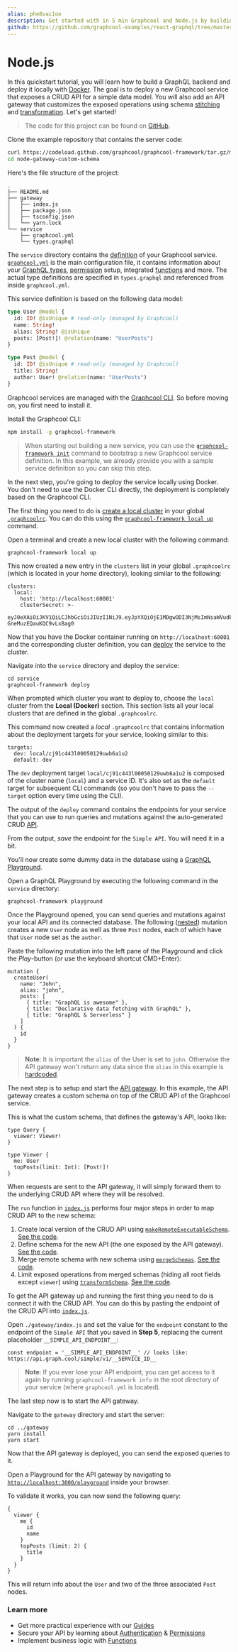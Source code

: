 ```yaml
---
alias: phe8vai1oo
description: Get started with in 5 min Graphcool and Node.js by building a GraphQL backend and deploying it with Docker
github: https://github.com/graphcool-examples/react-graphql/tree/master/quickstart-with-apollo
---
```


# Node.js

In this quickstart tutorial, you will learn how to build a GraphQL backend and deploy it locally with [Docker](https://docker.com/). The goal is to deploy a new Graphcool service that exposes a CRUD API for a simple data model. You will also add an API gateway that customizes the exposed operations using schema [stitching](http://dev.apollodata.com/tools/graphql-tools/schema-stitching.html) and [transformation](https://github.com/graphcool/graphql-transform-schema). Let's get started!

> The code for this project can be found on [GitHub](https://github.com/graphcool/graphcool-framework/tree/master/examples/node-gateway-custom-schema). 


<Instruction>

Clone the example repository that contains the server code:

```sh
curl https://codeload.github.com/graphcool/graphcool-framework/tar.gz/master | tar -xz --strip=2 framework-master/examples/node-gateway-custom-schema
cd node-gateway-custom-schema
```

</Instruction>

Here's the file structure of the project:

```(nocopy)
.
├── README.md
├── gateway
│   ├── index.js
│   ├── package.json
│   ├── tsconfig.json
│   └── yarn.lock
└── service
    ├── graphcool.yml
    └── types.graphql
```

The `service` directory contains the [definition](!alias-opheidaix3) of your Graphcool service. [`graphcool.yml`](!alias-foatho8aip) is the main configuration file, it contains information about your [GraphQL types](!alias-eiroozae8u), [permission](!alias-iegoo0heez) setup, integrated [functions](!alias-aiw4aimie9) and more. The actual type definitions are specified in `types.graphql` and referenced from inside `graphcool.yml`.

This service definition is based on the following data model:

```graphql
type User @model {
  id: ID! @isUnique # read-only (managed by Graphcool)
  name: String!
  alias: String! @isUnique
  posts: [Post!]! @relation(name: "UserPosts")
}

type Post @model {
  id: ID! @isUnique # read-only (managed by Graphcool)
  title: String!
  author: User! @relation(name: "UserPosts")
}
```

Graphcool services are managed with the [Graphcool CLI](!alias-zboghez5go). So before moving on, you first need to install it.

<Instruction>

Install the Graphcool CLI:

```sh
npm install -g graphcool-framework
```

</Instruction>

> When starting out building a new service, you can use the [`graphcool-framework init`](!alias-aiteerae6l#graphcool-init) command to bootstrap a new Graphcool service definition. In this example, we already provide you with a sample service definition so you can skip this step.

In the next step, you're going to deploy the service locally using Docker. You don't need to use the Docker CLI directly, the deployment is completely based on the Graphcool CLI.

The first thing you need to do is [create a local cluster](!alias-ohs4asd0pe#create-a-local-cluster) in your global [`.graphcoolrc`](!alias-zoug8seen4). You can do this using the [`graphcool-framework local up`](!alias-aiteerae6l#graphcool-local-up) command.

<Instruction>

Open a terminal and create a new local cluster with the following command:

```bash(path="")
graphcool-framework local up
```

</Instruction>

This now created a new entry in the `clusters` list in your global `.graphcoolrc` (which is located in your _home_ directory), looking similar to the following:

```yml(nocopy)
clusters:
  local:
    host: 'http://localhost:60001'
    clusterSecret: >-
      eyJ0eXAiOiJKV1QiLCJhbGciOiJIUzI1NiJ9.eyJpYXQiOjE1MDgwODI3NjMsImNsaWVudElkIjoiY2o4bmJ5bjE3MDAvMDAxNzdmNHZzN3FxNCJ9.sOyzwJplYF2x9YHXGVtnd-GneMuzEQauKQC9vLxBag0
```

Now that you have the Docker container running on `http://localhost:60001` and the corresponding cluster definition, you can [deploy](!alias-aiteerae6l#graphcool-deploy) the service to the cluster. 

<Instruction>

Navigate into the `service` directory and deploy the service:

```bash(path="")
cd service
graphcool-framework deploy
```

When prompted which cluster you want to deploy to, choose the `local` cluster from the **Local (Docker)** section. This section lists all your local clusters that are defined in the global `.graphcoolrc`.

</Instruction>

This command now created a _local_ `.graphcoolrc` that contains information about the deployment targets for your service, looking similar to this:

```(nocopy)
targets:
  dev: local/cj91c443l00050129uwb6a1u2
  default: dev
```

The `dev` deployment target `local/cj91c443l00050129uwb6a1u2` is composed of the cluster name (`local`) and a service ID. It's also set as the `default` target for subsequent CLI commands (so you don't have to pass the `--target` option every time using the CLI).

The output of the `deploy` command contains the endpoints for your service that you can use to run queries and mutations against the auto-generated CRUD [API](!alias-abogasd0go).

<Instruction>

From the output, _save_ the endpoint for the `Simple API`. You will need it in a bit.

</Instruction>

You'll now create some dummy data in the database using a [GraphQL Playground](https://github.com/graphcool/graphql-playground).

<Instruction>

Open a GraphQL Playground by executing the following command in the `service` directory:

```bash(path="service")
graphcool-framework playground
```

</Instruction>

Once the Playground opened, you can send queries and mutations against your local API and its connected database. The following ([nested](!alias-ol0yuoz6go#nested-mutations)) mutation creates a new `User` node as well as three `Post` nodes, each of which have that `User` node set as the `author`.

<Instruction>

Paste the following mutation into the left pane of the Playground and click the _Play_-button (or use the keyboard shortcut CMD+Enter):

```grahpql
mutation {
  createUser(
    name: "John", 
    alias: "john", 
    posts: [
      { title: "GraphQL is awesome" }, 
      { title: "Declarative data fetching with GraphQL" },
      { title: "GraphQL & Serverless" }
    ]
  ) {
    id
  }
}
```

</Instruction>

> **Note**: It is important the `alias` of the User is set to `john`. Otherwise the API gateway won't return any data since the `alias` in this example is [hardcoded](https://github.com/graphcool/graphcool-framework/blob/master/examples/node-gateway-custom-schema/gateway/index.js#L46).

The next step is to setup and start the [API gateway](!alias-ucoohic9zu). In this example, the API gateway creates a custom schema on top of the CRUD API of the Graphcool service. 

This is what the custom schema, that defines the gateway's API, looks like:

```graphql(nocopy)
type Query {
  viewer: Viewer!
}

type Viewer {
  me: User
  topPosts(limit: Int): [Post!]!
}
```

When requests are sent to the API gateway, it will simply forward them to the underlying CRUD API where they will be resolved.

The `run` function in [`index.js`](https://github.com/graphcool/graphcool-framework/blob/master/examples/node-gateway-custom-schema/gateway/index.js) performs four major steps in order to map CRUD API to the new schema:

1. Create local version of the CRUD API using [`makeRemoteExecutableSchema`](http://dev.apollodata.com/tools/graphql-tools/remote-schemas.html#makeRemoteExecutableSchema). [See the code](https://github.com/graphcool/graphcool-framework/blob/master/examples/node-gateway-custom-schema/gateway/index.js#L15).
2. Define schema for the new API (the one exposed by the API gateway). [See the code](https://github.com/graphcool/graphcool-framework/blob/master/examples/node-gateway-custom-schema/gateway/index.js#L24).
3. Merge remote schema with new schema using [`mergeSchemas`](http://dev.apollodata.com/tools/graphql-tools/schema-stitching.html#mergeSchemas). [See the code](https://github.com/graphcool/graphcool-framework/blob/master/examples/node-gateway-custom-schema/gateway/index.js#L36).
4. Limit exposed operations from merged schemas (hiding all root fields except `viewer`) using [`transformSchema`](https://github.com/graphcool/graphql-transform-schema). [See the code](https://github.com/graphcool/graphcool-framework/blob/master/examples/node-gateway-custom-schema/gateway/index.js#L59).


To get the API gateway up and running the first thing you need to do is connect it with the CRUD API. You can do this by pasting the endpoint of the CRUD API into [`index.js`](https://github.com/graphcool/graphcool-framework/blob/master/examples/node-gateway-custom-schema/gateway/index.js).

<Instruction>

Open `./gateway/index.js` and set the value for the `endpoint` constant to the endpoint of the `Simple API` that you saved in **Step 5**, replacing the current placeholder `__SIMPLE_API_ENDPOINT__`:

```js(path="gateway/index.js")
const endpoint = '__SIMPLE_API_ENDPOINT__' // looks like: https://api.graph.cool/simple/v1/__SERVICE_ID__
```

</Instruction> 

> **Note**: If you ever lose your API endpoint, you can get access to it again by running `graphcool-framework info` in the root directory of your service (where `graphcool.yml` is located).

The last step now is to start the API gateway.

<Instruction> 

Navigate to the `gateway` directory and start the server: 

```bash(path="gateway")
cd ../gateway
yarn install
yarn start
```

</Instruction> 

Now that the API gateway is deployed, you can send the exposed queries to it. 

<Instruction> 

Open a Playground for the API gateway by navigating to [`http://localhost:3000/playground`](http://localhost:3000/playground) inside your browser.

To validate it works, you can now send the following query:

```
{
  viewer {
    me {
      id
      name
    }
    topPosts (limit: 2) {
      title
    }
  }
}
```

</Instruction> 

This will return info about the `User` and two of the three associated `Post` nodes.

### Learn more

* Get more practical experience with our [Guides](https://graph.cool/docs/tutorials)
* Secure your API by learning about [Authentication](!alias-bee4oodood) & [Permissions](!alias-iegoo0heez)
* Implement business logic with [Functions](!alias-aiw4aimie9)

